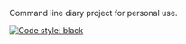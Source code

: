 Command line diary project for personal use.  
  
  
[![Code style: black](https://img.shields.io/badge/code%20style-black-000000.svg)](https://github.com/psf/black)
